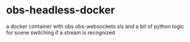 # obs-headless-docker
a docker container with obs obs-websockets sls and a bit of python logic for scene switching if a stream is recognized
